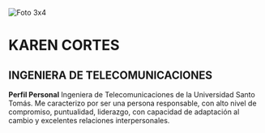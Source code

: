 ![Foto 3x4](https://user-images.githubusercontent.com/126521214/222595785-9bfe6b01-4124-4856-9341-2784064cf529.jpg)

# KAREN CORTES
****INGENIERA DE TELECOMUNICACIONES****
---------------------------------------------
**Perfil Personal**
Ingeniera de Telecomunicaciones de la Universidad Santo Tomás.
Me caracterizo por ser una persona responsable, con alto nivel de compromiso, puntualidad, liderazgo, con capacidad de adaptación al cambio y excelentes relaciones interpersonales.
 

